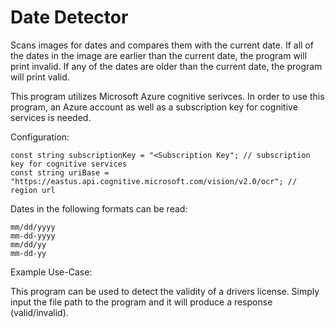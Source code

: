 # Date Detector
Scans images for dates and compares them with the current date. If all of the dates in the image are earlier than the current date, the program will print invalid. If any of the dates are older than the current date, the program will print valid. 

This program utilizes Microsoft Azure cognitive serivces. In order to use this program, an Azure account as well as a subscription key for cognitive services is needed.

Configuration: 

    const string subscriptionKey = "<Subscription Key"; // subscription key for cognitive services
    const string uriBase = "https://eastus.api.cognitive.microsoft.com/vision/v2.0/ocr"; // region url 

Dates in the following formats can be read:

    
    mm/dd/yyyy
    mm-dd-yyyy
    mm/dd/yy
    mm-dd-yy

Example Use-Case:

This program can be used to detect the validity of a drivers license. Simply input the file path to the program and it will produce a response (valid/invalid). 

